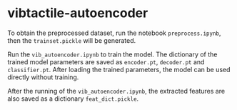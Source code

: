 <!--
 * @Author: Mingxin Zhang m.zhang@hapis.u-tokyo.ac.jp
 * @Date: 2023-03-06 03:05:31
 * @LastEditors: Mingxin Zhang
 * @LastEditTime: 2023-03-06 03:19:38
 * Copyright (c) 2023 by Mingxin Zhang, All Rights Reserved. 
-->
# vibtactile-autoencoder

To obtain the preprocessed dataset, run the notebook `preprocess.ipynb`, then the `trainset.pickle` will be generated.

Run the `vib_autoencoder.ipynb` to train the model. The dictionary of the trained model parameters are saved as `encoder.pt`, `decoder.pt` and `classifier.pt`. After loading the trained parameters, the model can be used directly without training.

After the running of the `vib_autoencoder.ipynb`, the extracted features are also saved as a dictionary `feat_dict.pickle`.
